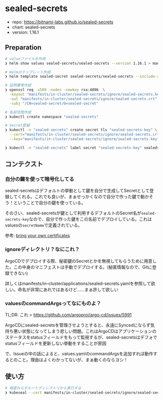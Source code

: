 sealed-secrets
===

- repo: https://bitnami-labs.github.io/sealed-secrets
- chart: sealed-secrets
- version: 1.16.1

## Preparation

```bash
# valueファイルを作成
❯ helm show values sealed-secrets/sealed-secrets --version 1.16.1 > manifests/in-cluster/sealed-secrets/values

# Helmのテンプレート作成
❯ helm template sealed-secret sealed-secrets/sealed-secrets --include-crds --output-dir manifests -f manifests/in-cluster/sealed-secrets/values --version 1.16.1 -n sealed-secrets

# 証明書等作成
❯ openssl req -x509 -nodes -newkey rsa:4096  \
  -keyout "manifests/in-cluster/sealed-secrets/ignore/sealed-secrets.key" \
  -out "manifests/in-cluster/sealed-secrets/ignore/sealed-secrets.crt" \
  -subj "/CN=sealed-secret/O=sealed-secret"

# 名前空間作成
❯ kubectl create namespace "sealed-secrets"

# Secret登録
❯ kubectl -n "sealed-secrets" create secret tls "sealed-secrets-key" \
  --cert="manifests/in-cluster/sealed-secrets/ignore/sealed-secrets.crt" \
  --key="manifests/in-cluster/sealed-secrets/ignore/sealed-secrets.key"

❯ kubectl -n "sealed-secrets" label secret "sealed-secrets-key" sealedsecrets.bitnami.com/sealed-secrets-key=active
```

## コンテクスト

### 自分の鍵を使って暗号化してる
sealed-secretsはデフォルトの挙動として鍵を自分で生成してSecretとして登録してくれる。これでも良いが、まぁせっかくなので自分で作った鍵で動かそう！ということで自分の鍵を使っている。

そのさい、sealed-secretsが鍵として利用するデフォルトのSecret名が`sealed-secrets-key`なので、自分で作った鍵をこの名前でデプロイしている。これはvaluesの`secretName`で定義されている。

参考: [bring your own certificates](https://github.com/bitnami-labs/sealed-secrets/blob/main/docs/bring-your-own-certificates.md)

### ignoreディレクトリ？なにこれ？
ArgoCDでデプロイする際、秘密鍵のSecretとかを無視してもらうために用意した。この中身のマニフェストは手動でデプロイする。(秘匿情報なので、Gitに登録できない)

詳しくはmanifests/in-cluster/applications/sealed-secrets.yamlを参照して欲しい。命名が非常にあれではあるけど……まぁ許して欲しい

### valuesのcommandArgsってなにものよ？
TL;DR: これ > https://github.com/argoproj/argo-cd/issues/5991

ArgoCDにsealed-secretsを管理させようとすると、永遠にSyncedにならず気持ち悪い状態になってしまう悲しい問題。これはArgoCDはアプリケーションのステータスをstatusフィールドをもって監視するが、sealed-secretsはデフォでstatusフィールドを更新しない挙動をすることが原因

で、Issueの中の話によると、values.yamlのcommandArgsを追加すれば動作するとのこと。理由はよくわかってないが、まぁ動くのならヨシ！

## 使い方

```bash
# 相変わらずルートディレクトリから実行する
❯ kubeseal --cert manifests/in-cluster/sealed-secrets/ignore/sealed-secrets.crt -f mysecret.yaml -o yaml > sealed-mysecret.yaml
```

